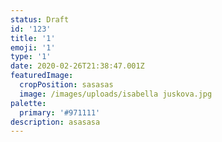 ```yaml
---
status: Draft
id: '123'
title: '1'
emoji: '1'
type: '1'
date: 2020-02-26T21:38:47.001Z
featuredImage:
  cropPosition: sasasas
  image: /images/uploads/isabella juskova.jpg
palette:
  primary: '#971111'
description: asasasa
---
```


